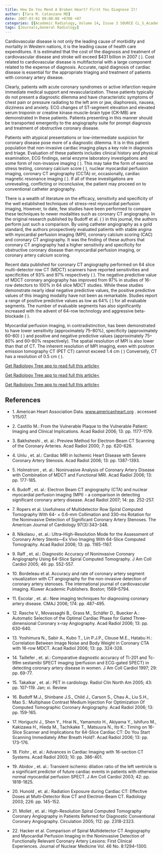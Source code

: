 ```yaml
---
title: How Do You Mend A Broken Heart? First You Diagnose It!
author: [Tara M. Catanzano MD]
date: 2007-03-01 00:00:00 +0700 +07
categories: [{Academic Radiology, Volume 14, Issue 3 SOURCE CL_S_AcademicRadiologyVolume14Issue3 1}]
tags: [Journals,General Radiology]
---
```

Cardiovascular disease is not only the leading cause of morbidity and mortality in Western nations, it is the leading cause of health care expenditures. It is estimated that the cost of the diagnosis and treatment of cardiovascular disease and stroke will exceed $431 billion in 2007 ( ). Cost related to cardiovascular disease is multifactorial with a large component related to the expense of diagnosis. Accurate, rapid diagnosis of cardiac disease is essential for the appropriate triaging and treatment of patients with coronary artery disease.

Clearly, patients with acute coronary syndromes or active infarction require immediate medical support and revascularization. These patients typically do not present a diagnostic dilemma and have characteristic symptoms of chest pain or pressure radiating to the left arm or jaw, diaphoresis, nausea, dizziness and anxiety. ECG changes of ST-segment elevation and elevated serum troponin or creatine kinase muscle-brain type (CK-MB) are demonstrated in these patients. Patients presenting in this manner should be transported emergently to the angiography suite for prompt diagnosis and treatment of obstructive coronary disease.

Patients with atypical presentations or low-intermediate suspicion for coronary disease pose more of a diagnostic dilemma. It is in this patient population that non-invasive cardiac imaging plays a key role in diagnosis and triage. Evaluation of these patients includes clinical history and physical examination, ECG findings, serial enzyme laboratory investigations and some form of non-invasive imaging ( ). This may take the form of exercise stress testing, coronary calcium score ( ), nuclear myocardial perfusion imaging, coronary CT angiography (CCTA) or, occasionally, cardiac magnetic resonance imaging ( ). If all of these investigations are unrevealing, conflicting or inconclusive, the patient may proceed on to conventional catheter angiography.

There is a wealth of literature on the efficacy, sensitivity and specificity of the well established techniques of stress-rest myocardial perfusion imaging, However, to date, few studies have been performed to compare these techniques to newer modalities such as coronary CT angiography. In the original research published by Budoff et al. ( ) in this journal, the authors perform just such a comparison. By using catheter angiography as a gold standard, the authors prospectively evaluated patients with stable angina with myocardial perfusion imaging (MPI), coronary calcium scoring (CAC) and coronary CT angiography. It was the finding of these authors that coronary CT angiography had a higher sensitivity and specificity for obstructive coronary disease than myocardial perfusion imaging, or coronary artery calcium scoring.

Recent data published for coronary CT angiography performed on 64 slice multi-detector row CT (MDCT) scanners have reported sensitivities and specificities of 93% and 97% respectively ( ). The negative predictive value of MDCT coronary angiography has improved from 97% in studies of 16-row detectors to 100% in 64 slice MDCT studies. While these studies demonstrate nearly ideal negative predictive values, the positive predictive values of this imaging modality have not been as remarkable. Studies report a range of positive predictive values as low as 64% ( ) for all evaluable segments. The number of evaluable segments has also significantly increased with the advent of 64-row technology and aggressive beta-blockade ( ).

Myocardial perfusion imaging, in contradistinction, has been demonstrated to have lower sensitivity (approximately 75–80%), specificity (approximately 60–80) ( ) and positive and negative predictive values (approximately 75–80% and 60–80% respectively). The spatial resolution of MPI is also lower than that of CT. The inherent resolution of MPI imaging, even with positron emission tomography CT (PET CT) cannot exceed 1.4 cm ( ) Conversely, CT has a resolution of 0.5 cm ( ).

[Get Radiology Tree app to read full this article<](https://clinicalpub.com/app)

[Get Radiology Tree app to read full this article<](https://clinicalpub.com/app)

[Get Radiology Tree app to read full this article<](https://clinicalpub.com/app)

## References

- 1\.  American Heart Association Data.  www.americanheart.org  . accessed 1/15/07.


- 2\. Castillo M.: From the Vulnerable Plaque to the Vulnerable Patient: Imaging and Clinical Implications. Acad Radiol 2006; 13: pp. 1177-1179.


- 3\. Bakhsheshi , et. al.: Preview Method for Electron-Beam CT Scanning of the Coronary Arteries. Acad Radiol 2000; 7: pp. 620-626.


- 4\. Unlu , et. al.: Cardiac MRI in Ischemic Heart Disease with Severe Coronary Artery Stenosis. Acad Radiol 2006; 13: pp. 1387-1393.


- 5\. Holmstrom , et. al.: Noninvasive Analysis of Coronary Artery Disease with Combination of MDCT and Functional MRI. Acad Radiol 2006; 13: pp. 177-185.


- 6\. Budoff , et. al.: Electron Beam CT angiography (CTA) and nuclear myocardial perfusion imaging (MPI) - a comparison in detecting significant coronary artery disease. Acad Radiol 2007; 14: pp. 252-257.


- 7\.  Ropers et al. Usefulness of Multidetector Row Spiral Computed Tomography With 64- × 0.6-mm Collimation and 330-ms Rotation for the Noninvasive Detection of Significant Coronary Artery Stenoses. The American Journal of Cardiology 97(3):343–348.


- 8\. Nikolaou , et. al.: Ultra–High-Resolution Mode for the Assessment of Coronary Artery Stents—Ex Vivo Imaging With 64-Slice Computed Tomography. Acad Radiol 2006; 13: pp. 1165-1167.


- 9\. Raff , et. al.: Diagnostic Accuracy of Noninvasive Coronary Angiography Using 64-Slice Spiral Computed Tomography. J Am Coll Cardiol 2005; 46: pp. 552-557.


- 10\.  Bordeleau et al. Accuracy and rate of coronary artery segment visualization with CT angiography for the non-invasive detection of coronary artery stenoses. The international journal of cardiovascular imaging. Kluwer Academic Publishers. Boston; 1569–5794.


- 11\. Escolar , et. al.: New imaging techniques for diagnosing coronary artery disease. CMAJ 2006; 174: pp. 487-495.


- 12\. Rasche V., Movassaghi B., Grass M., Schäfer D., Buecker A.: Automatic Selection of the Optimal Cardiac Phase for Gated Three-dimensional Coronary x-ray Angiography. Acad Radiol 2006; 13: pp. 630-640.


- 13\. Yoshimura N., Sabir A., Kubo T., Lin P.J.P., Clouse M.E., Hatabu H.: Correlation Between Image Noise and Body Weight in Coronary CTA with 16-row MDCT. Acad Radiol 2006; 13: pp. 324-328.


- 14\. Taillefer , et. al.: Comparative diagnostic accuracy of Tl-201 and Tc-99m sestamibi SPECT imaging (perfusion and ECG-gated SPECT) in detecting coronary artery disease in women. J Am Coll Cardiol 1997; 29: pp. 69-77.


- 15\. Takalkar , et. al.: PET in cardiology. Radiol Clin North Am 2005; 43: pp. 107-119. Jan; xi. Review


- 16\. Budoff M.J., Shinbane J.S., Child J., Carson S., Chau A., Liu S.H., Mao S.: Multiphase Contrast Medium Injection For Optimization Of Computed Tomographic Coronary Angiography. Acad Radiol 2006; 13: pp. 159-165.


- 17\. Horiguchi J., Shen Y., Hirai N., Yamamoto H., Akiyama Y., Ishifuro M., Kakizawa H., Hieda M., Tachikake T., Matsuura N., Ito K.: Timing on 16-Slice Scanner and Implications for 64-Slice Cardiac CT: Do You Start Scanning Immediately After Breath Hold?. Acad Radiol 2006; 13: pp. 173-176.


- 18\. Flohr , et. al.: Advances in Cardiac Imaging with 16-section CT Systems. Acad Radiol 2003; 10: pp. 386-401.


- 19\. Abidov , et. al.: Transient ischemic dilation ratio of the left ventricle is a significant predictor of future cardiac events in patients with otherwise normal myocardial perfusion SPECT. J Am Coll Cardiol 2003; 42: pp. 1818-1825.


- 20\. Hunold , et. al.: Radiation Exposure during Cardiac CT: Effective Doses at Multi–Detector Row CT and Electron-Beam CT. Radiology 2003; 226: pp. 145-152.


- 21\. Mollet , et. al.: High-Resolution Spiral Computed Tomography Coronary Angiography in Patients Referred for Diagnostic Conventional Coronary Angiography. Circulation 2005; 112: pp. 2318-2323.


- 22\.  Hacker et al. Comparison of Spiral Multidetector CT Angiography and Myocardial Perfusion Imaging in the Noninvasive Detection of Functionally Relevant Coronary Artery Lesions: First Clinical Experiences. Journal of Nuclear Medicine Vol. 46 No. 8:1294–1300.